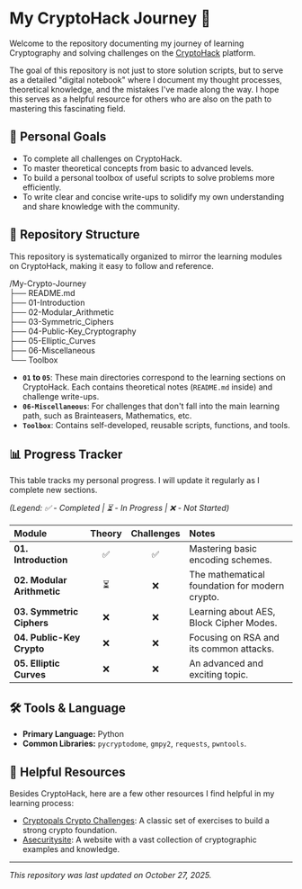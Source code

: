 # My CryptoHack Journey 🚀

Welcome to the repository documenting my journey of learning Cryptography and solving challenges on the [CryptoHack](https://cryptohack.org/) platform.

The goal of this repository is not just to store solution scripts, but to serve as a detailed "digital notebook" where I document my thought processes, theoretical knowledge, and the mistakes I've made along the way. I hope this serves as a helpful resource for others who are also on the path to mastering this fascinating field.

## 🎯 Personal Goals

* To complete all challenges on CryptoHack.
* To master theoretical concepts from basic to advanced levels.
* To build a personal toolbox of useful scripts to solve problems more efficiently.
* To write clear and concise write-ups to solidify my own understanding and share knowledge with the community.

## 📂 Repository Structure

This repository is systematically organized to mirror the learning modules on CryptoHack, making it easy to follow and reference.

/My-Crypto-Journey  
├── README.md  
├── 01-Introduction  
├── 02-Modular_Arithmetic  
├── 03-Symmetric_Ciphers  
├── 04-Public-Key_Cryptography  
├── 05-Elliptic_Curves  
├── 06-Miscellaneous  
└── Toolbox


* **`01` to `05`**: These main directories correspond to the learning sections on CryptoHack. Each contains theoretical notes (`README.md` inside) and challenge write-ups.
* **`06-Miscellaneous`**: For challenges that don't fall into the main learning path, such as Brainteasers, Mathematics, etc.
* **`Toolbox`**: Contains self-developed, reusable scripts, functions, and tools.

## 📊 Progress Tracker

This table tracks my personal progress. I will update it regularly as I complete new sections.

*(Legend: ✅ - Completed | ⏳ - In Progress | ❌ - Not Started)*

| Module | Theory | Challenges | Notes |
| :--- | :---: | :---: | :--- |
| **01. Introduction** | ✅ | ✅ | Mastering basic encoding schemes. |
| **02. Modular Arithmetic** | ⏳ | ❌ | The mathematical foundation for modern crypto. |
| **03. Symmetric Ciphers** | ❌ | ❌ | Learning about AES, Block Cipher Modes. |
| **04. Public-Key Crypto** | ❌ | ❌ | Focusing on RSA and its common attacks. |
| **05. Elliptic Curves** | ❌ | ❌ | An advanced and exciting topic. |

## 🛠️ Tools & Language

* **Primary Language:** Python
* **Common Libraries:** `pycryptodome`, `gmpy2`, `requests`, `pwntools`.

## 🔗 Helpful Resources

Besides CryptoHack, here are a few other resources I find helpful in my learning process:
* [Cryptopals Crypto Challenges](https://cryptopals.com/): A classic set of exercises to build a strong crypto foundation.
* [Asecuritysite](https://asecuritysite.com/): A website with a vast collection of cryptographic examples and knowledge.

---
*This repository was last updated on October 27, 2025.*